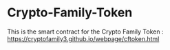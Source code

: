 # Crypto-Family-Token

This is the smart contract for the Crypto Family Token : 
https://cryptofamily3.github.io/webpage/cftoken.html
